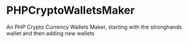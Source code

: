 # PHPCryptoWalletsMaker
An PHP Crypto Currency Wallets Maker, starting with the stronghands wallet and then adding new wallets
